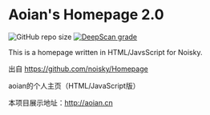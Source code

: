 
# Aoian's Homepage 2.0

![GitHub repo size] [![DeepScan grade](https://deepscan.io/api/teams/13592/projects/16637/branches/361042/badge/grade.svg)](https://deepscan.io/dashboard#view=project&tid=13592&pid=16637&bid=361042)

This is a homepage written in HTML/JavsScript for Noisky.

出自 https://github.com/noisky/Homepage

aoian的个人主页（HTML/JavaScript版）

本项目展示地址：http://aoian.cn


[GitHub repo size]:https://img.shields.io/github/repo-size/2926295173/aoian-cn?logo=git&style=flat-square
